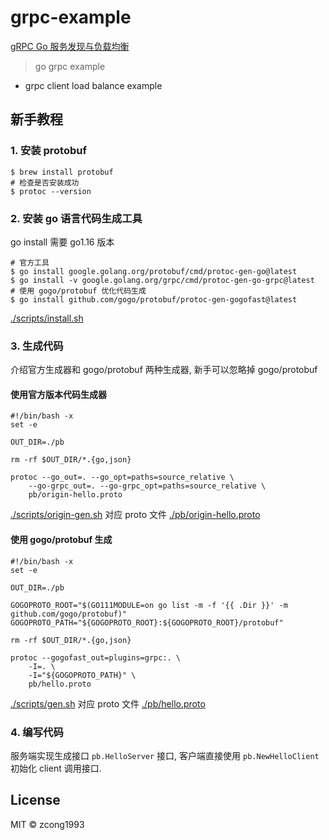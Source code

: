 # grpc-example

[gRPC Go 服务发现与负载均衡](https://blog.cong.moe/post/2021-03-06-grpc-go-discovery-lb/)

> go grpc example

- grpc client load balance example

## 新手教程

### 1. 安装 protobuf

```shell
$ brew install protobuf
# 检查是否安装成功
$ protoc --version
```

### 2. 安装 go 语言代码生成工具

go install 需要 go1.16 版本

```shell
# 官方工具
$ go install google.golang.org/protobuf/cmd/protoc-gen-go@latest
$ go install -v google.golang.org/grpc/cmd/protoc-gen-go-grpc@latest
# 使用 gogo/protobuf 优化代码生成
$ go install github.com/gogo/protobuf/protoc-gen-gogofast@latest
```

[./scripts/install.sh](./scripts/install.sh)

### 3. 生成代码

介绍官方生成器和 gogo/protobuf 两种生成器, 新手可以忽略掉 gogo/protobuf

#### 使用官方版本代码生成器

```shell
#!/bin/bash -x
set -e

OUT_DIR=./pb

rm -rf $OUT_DIR/*.{go,json}

protoc --go_out=. --go_opt=paths=source_relative \
    --go-grpc_out=. --go-grpc_opt=paths=source_relative \
    pb/origin-hello.proto

```

[./scripts/origin-gen.sh](./scripts/origin-gen.sh) 对应 proto 文件 [./pb/origin-hello.proto](./pb/origin-hello.proto)

#### 使用 gogo/protobuf 生成

```shell
#!/bin/bash -x
set -e

OUT_DIR=./pb

GOGOPROTO_ROOT="$(GO111MODULE=on go list -m -f '{{ .Dir }}' -m github.com/gogo/protobuf)"
GOGOPROTO_PATH="${GOGOPROTO_ROOT}:${GOGOPROTO_ROOT}/protobuf"

rm -rf $OUT_DIR/*.{go,json}

protoc --gogofast_out=plugins=grpc:. \
    -I=. \
    -I="${GOGOPROTO_PATH}" \
    pb/hello.proto

```

[./scripts/gen.sh](./scripts/gen.sh) 对应 proto 文件 [./pb/hello.proto](./pb/hello.proto)

### 4. 编写代码

服务端实现生成接口 `pb.HelloServer` 接口, 客户端直接使用 `pb.NewHelloClient` 初始化 client 调用接口.

## License

MIT &copy; zcong1993
